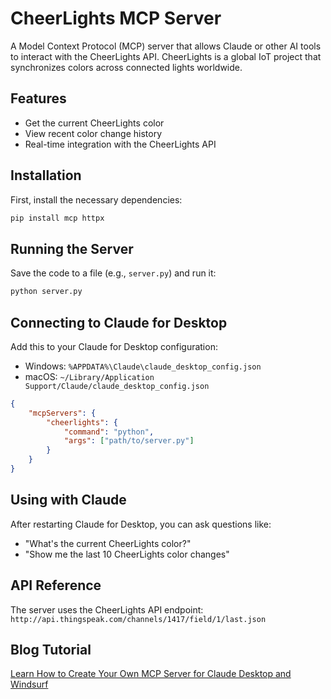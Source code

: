 # CheerLights MCP Server

A Model Context Protocol (MCP) server that allows Claude or other AI tools to interact with the CheerLights API. CheerLights is a global IoT project that synchronizes colors across connected lights worldwide.

## Features

- Get the current CheerLights color
- View recent color change history
- Real-time integration with the CheerLights API

## Installation

First, install the necessary dependencies:

```bash
pip install mcp httpx
```

## Running the Server

Save the code to a file (e.g., `server.py`) and run it:

```bash
python server.py
```

## Connecting to Claude for Desktop

Add this to your Claude for Desktop configuration:

- Windows: `%APPDATA%\Claude\claude_desktop_config.json`
- macOS: `~/Library/Application Support/Claude/claude_desktop_config.json`

```json
{
    "mcpServers": {
        "cheerlights": {
            "command": "python",
            "args": ["path/to/server.py"]
        }
    }
}
```

## Using with Claude

After restarting Claude for Desktop, you can ask questions like:

- "What's the current CheerLights color?"
- "Show me the last 10 CheerLights color changes"

## API Reference

The server uses the CheerLights API endpoint:
`http://api.thingspeak.com/channels/1417/field/1/last.json`

## Blog Tutorial

[Learn How to Create Your Own MCP Server for Claude Desktop and Windsurf](https://nothans.com/learn-how-to-create-your-own-mcp-server-for-claude-desktop-and-windsurf)
